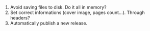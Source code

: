 1. Avoid saving files to disk. Do it all in memory?
2. Set correct informations (cover image, pages count…). Through headers?
3. Automatically publish a new release.
